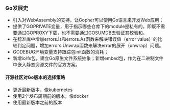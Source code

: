 
### Go发展史
- 引入对WebAssembly的支持，让Gopher可以使用Go语言来开发Web应用；
- 提供了GOPRIVATE变量，用于指示哪些仓库下的module是私有的，即既不需要通过GOPROXY下载，也不需要通过GOSUMDB去验证其校验和。
- 在标准库中增加errors.Is和errors.As函数来解决错误值（error value）的比较判定问题，增加errors.Unwrap函数来解决error的展开（unwrap）问题。
- GODEBUG环境变量支持跟踪包init函数的消耗；
- 新增io/fs包，建立Go原生文件系统抽象；新增embed包，作为在二进制文件中嵌入静态资源文件的官方方案。

#### 开源社区对Go版本的选择策略
- 更近最新版本，像kubernetes
- 使用2个发布周期前的版本，像docker
- 使用最新版本之前的版本

